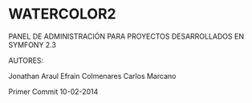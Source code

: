 WATERCOLOR2
========================

PANEL DE ADMINISTRACIÓN PARA PROYECTOS DESARROLLADOS EN SYMFONY 2.3

AUTORES:

Jonathan Araul
Efrain Colmenares
Carlos Marcano

Primer Commit 10-02-2014

